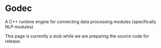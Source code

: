 # Godec
A C++ runtime engine for connecting data processing modules (specifically NLP modules)

This page is currently a stub while we are preparing the source code for release.
